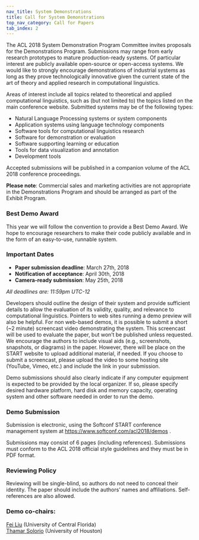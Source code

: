 ```yaml
---
nav_title: System Demonstrations
title: Call for System Demonstrations
top_nav_category: Call for Papers
tab_index: 2
---
```


The ACL 2018 System Demonstration Program Committee invites proposals for the Demonstrations Program. Submissions may range from early research prototypes to mature production-ready systems. Of particular interest are publicly available open-source or open-access systems. We would like to strongly encourage demonstrations of industrial systems as long as they prove technologically innovative given the current state of the art of theory and applied research in computational linguistics.

Areas of interest include all topics related to theoretical and applied computational linguistics, such as (but not limited to) the topics listed on the main conference website. Submitted systems may be of the following types:

* Natural Language Processing systems or system components
* Application systems using language technology components
* Software tools for computational linguistics research
* Software for demonstration or evaluation
* Software supporting learning or education
* Tools for data visualization and annotation
* Development tools

Accepted submissions will be published in a companion volume of the ACL 2018 conference proceedings.

**Please note**: Commercial sales and marketing activities are not appropriate in the Demonstrations Program and should be arranged as part of the Exhibit Program.

### Best Demo Award

This year we will follow the convention to provide a Best Demo Award. We hope to encourage researchers to make their code publicly available and in the form of an easy-to-use, runnable system.

### Important Dates

* **Paper submission deadline**: March 27th, 2018
* **Notification of acceptance**: April 30th, 2018
* **Camera-ready submission**: May 25th, 2018

_All deadlines are: 11:59pm UTC-12_

Developers should outline the design of their system and provide sufficient details to allow the evaluation of its validity, quality, and relevance to computational linguistics. Pointers to web sites running a demo preview will also be helpful. For non web-based demos, it is possible to submit a short (~2 minute) screencast video demonstrating the system. This screencast will be used to evaluate the paper, but won’t be published unless requested. We encourage the authors to include visual aids (e.g., screenshots, snapshots, or diagrams) in the paper. However, there will be place on the START website to upload additional material, if needed. If you choose to submit a screencast, please upload the video to some hosting site (YouTube, Vimeo, etc.) and include the link in your submission.

Demo submissions should also clearly indicate if any computer equipment is expected to be provided by the local organizer. If so, please specify desired hardware platform, hard disk and memory capacity, operating system and other software needed in order to run the demo.

### Demo Submission 

Submission is electronic, using the Softconf START conference management system at <https://www.softconf.com/acl2018/demos> .

Submissions may consist of 6 pages (including references). Submissions must conform to the ACL 2018 official style guidelines and they must be in PDF format.

### Reviewing Policy

Reviewing will be single-blind, so authors do not need to conceal their identity. The paper should include the authors’ names and affiliations. Self-references are also allowed.

### Demo co-chairs: 
[Fei Liu](mailto:feiliu@cs.ucf.edu) (University of Central Florida)  
[Thamar Solorio](mailto:thamar.solorio@gmail.com) (University of Houston)  
